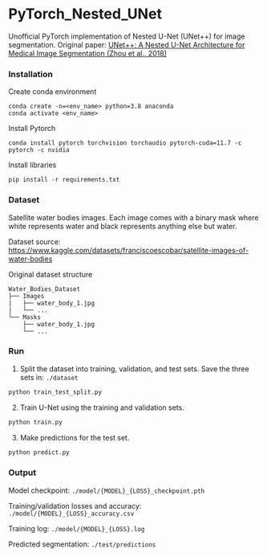 # PyTorch_Nested_UNet

Unofficial PyTorch implementation of Nested U-Net (UNet++) for image segmentation. Original paper: [UNet++: A Nested U-Net Architecture for Medical Image Segmentation (Zhou et al., 2018)](https://arxiv.org/abs/1807.10165)

### Installation
Create conda environment
```
conda create -n=<env_name> python=3.8 anaconda
conda activate <env_name>
```

Install Pytorch
```
conda install pytorch torchvision torchaudio pytorch-cuda=11.7 -c pytorch -c nvidia
```

Install libraries
```
pip install -r requirements.txt
```

### Dataset

Satellite water bodies images. Each image comes with a binary mask where white represents water and black represents anything else but water.

Dataset source: https://www.kaggle.com/datasets/franciscoescobar/satellite-images-of-water-bodies

Original dataset structure
```
Water_Bodies_Dataset
├── Images
|   ├── water_body_1.jpg
|   └── ...
└── Masks
    ├── water_body_1.jpg
    └── ...
```

### Run

1. Split the dataset into training, validation, and test sets. Save the three sets in: `./dataset`
```sh
python train_test_split.py
```

2. Train U-Net using the training and validation sets.
```sh
python train.py
```

3. Make predictions for the test set.
```sh
python predict.py
```

### Output

Model checkpoint: `./model/{MODEL}_{LOSS}_checkpoint.pth`

Training/validation losses and accuracy: `./model/{MODEL}_{LOSS}_accuracy.csv`

Training log: `./model/{MODEL}_{LOSS}.log`

Predicted segmentation: `./test/predictions`
